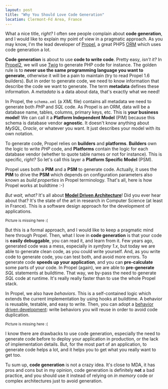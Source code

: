 ```yaml
---
layout: post
title: "Why You Should Love Code Generation"
location: Clermont-Fd Area, France
---
```


What a nice title, _right?_ I often see people complain about **code generation**, and I would like
to explain my point of view in a pragmatic approach. As you may know, I'm the lead developer of [Propel](http://propelorm.org/),
a great PHP5 [ORM](http://en.wikipedia.org/wiki/Object-relational_mapping) which uses code generation
a lot.

**Code generation** is about to use **code to write code**. Pretty easy, _isn't it?_ In [Propel2](http://github.com/propelorm/Propel2),
we will use [Twig](http://twig.sensiolabs.org/) to generate PHP code for instance. The golden rule is to **never use
the same programming language you want to generate**, otherwise it will be a pain to maintain
(try to read Propel 1.6 builders).
But in order to generate code, we need to know information that describe the code we want to generate.
The term **metadata** defines these information. A _metadata_ is a data about data, that's exactly what
we need!

In Propel, the `schema.xml` (a _XML_ file) contains all metadata we need to generate both _PHP_ and _SQL_ code.
As Propel is an ORM, data will be a database name, tables, columns, primary keys, etc. This is **your business model**!
We can call it a **Platform Independent Model** (PIM) because this schema is database vendor **agnostic**.
It doesn't know anything about _MySQL_, _Oracle_, or whatever you want. It just describes your model with its own
notation.

To generate code, Propel relies on **builders** and **platforms**. **Builders** own the logic to write _PHP_
code, and **Platforms** contain the logic for each database vendor (whether to quote table names or not for instance).
This is specific, _right?_ So let's call this layer a **Platform Specific Model** (PSM).

Propel uses both a **PIM** and a **PSM** to generate code. Actually, it uses the **PIM** to drive
the **PSM** which depends on configuration parameters also known as _build properties_ in Propel terminology.
That's all, here is how Propel works at buildtime :-)

_But wait, what?_ It's all about [**Model Driven Architecture**](http://www.ibm.com/developerworks/rational/library/3100.html)!
Did you ever hear about that? It's the state of the art in research in Computer Science (at least in France).
This is a software design approach for the development of applications.

<small>Picture is missing here :(</small>

But this is a formal approach, and I would like to keep a pragmatic mind here through Propel.
Then, what I love in **code generation** is that your code is **easily debuggable**, you can read it, and learn from it.
Few years ago, generated code was a mess, especially in _symfony 1.x_, but today we are able to generate clean code,
as you could write yourself. And, as you write code to generate code, you can test both, and avoid more errors.
To generate code **speeds up your application**, and you can **pre-calculate** some parts of your code. In Propel (again),
we are able to **pre-generate** _SQL_ statements at buildtime. That way, we by-pass the need to generate _SQL_ code at runtime.
It's really really faster than to use the whole Propel stack.

In Propel, we also have _behaviors_. This is a self-contained logic which extends the current implementation by using hooks at buildtime.
A behavior is reusable, testable, and easy to write. Then, you can adopt a
[behavior driven development](http://propel.posterous.com/behavior-driven-development): write behaviors you will reuse in
order to avoid code duplication.

<small>Picture is missing here :(</small>

I know there are drawbacks to use code generation, especially the need to generate code before to deploy your application
in production, or the lack of implementation details. But, for the most part of an application, to generate code helps
a lot, and it helps you to get what you really want to get too.

Tu sum up, **code generation** is not a crazy idea. It's close to MDA, it has pros and cons but in my opinion,
code generation is definitely **not** a bad practice, and you should use it instead of relying on _in memory_ code
or complex architectures just to avoid generation.

